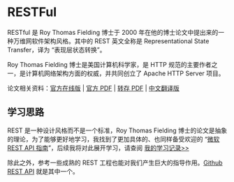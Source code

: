 # RESTFul

RESTful 是 Roy Thomas Fielding 博士于 2000 年在他的博士论文中提出来的一种万维网软件架构风格。其中的 REST 英文全称是 Representational State Transfer，译为 “表现层状态转换”。

Roy Thomas Fielding 博士是美国计算机科学家，是 HTTP 规范的主要作者之一，是计算机网络架构方面的权威，并共同创立了 Apache HTTP Server 项目。

论文相关资料：[官方在线版](https://www.ics.uci.edu/~fielding/pubs/dissertation/top.htm) | [官方 PDF](https://www.ics.uci.edu/~fielding/pubs/dissertation/fielding_dissertation.pdf) | [转存 PDF](./Architectural-Styles-and-the-Design-of-Network-based-Software-Architectures.pdf) | [中文翻译版](http://yuedu.baidu.com/ebook/780324fbf121dd36a32d8269)

## 学习思路

REST 是一种设计风格而不是一个标准，Roy Thomas Fielding 博士的论文是抽象的理论，为了能够更好地学习，我找到了更加具体的、也同样备受欢迎的 “[微软 REST API 指南](https://github.com/microsoft/api-guidelines)”，后续我将对此展开学习，请查阅 [我的学习记录>>](./Microsoft-REST-API-Guidelines.md)

除此之外，参考一些成熟的 REST 工程也能对我们产生巨大的指导作用。[Github REST API](https://docs.github.com/cn/rest) 就是其中一个。
